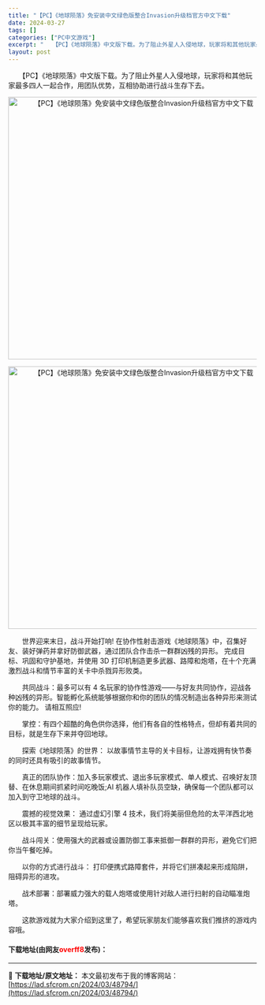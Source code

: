 ```yaml
---
title: "【PC】《地球陨落》免安装中文绿色版整合Invasion升级档官方中文下载"
date: 2024-03-27
tags: []
categories: ["PC中文游戏"]
excerpt: "　　【PC】《地球陨落》中文版下载。为了阻止外星人入侵地球，玩家将和其他玩家最多四人一起合作，用团队优势，互相协助进行战斗生存下去。 　　世界迎来末日，战斗开始打响! 在协作性射击游戏《地球陨落》中，召集好友、装好弹药并拿好防御武器，通过团队合作击杀一群群凶残的异形。 完成目标、巩固和守护基地，并使&hellip;"
layout: post
---
```


 <p>　　【PC】《地球陨落》中文版下载。为了阻止外星人入侵地球，玩家将和其他玩家最多四人一起合作，用团队优势，互相协助进行战斗生存下去。</p> <p align="center"><img align="" border="0" src="https://lad.sfcrom.cn/wp-content/uploads/2024/03/20240327_660374e95d203.webp" width="533" alt="【PC】《地球陨落》免安装中文绿色版整合Invasion升级档官方中文下载" /></p> <p align="center"><img align="" border="0" src="https://lad.sfcrom.cn/wp-content/uploads/2024/03/20240327_660374e9b1379.webp" width="533" alt="【PC】《地球陨落》免安装中文绿色版整合Invasion升级档官方中文下载" /></p> <p>　　世界迎来末日，战斗开始打响! 在协作性射击游戏《地球陨落》中，召集好友、装好弹药并拿好防御武器，通过团队合作击杀一群群凶残的异形。 完成目标、巩固和守护基地，并使用 3D 打印机制造更多武器、路障和炮塔，在十个充满激烈战斗和情节丰富的关卡中杀戮异形败类。</p> <p>　　共同战斗：最多可以有 4 名玩家的协作性游戏&mdash;&mdash;与好友共同协作，迎战各种凶残的异形。智能孵化系统能够根据你和你的团队的情况制造出各种异形来测试你的能力。 请相互照应!</p> <p>　　掌控：有四个超酷的角色供你选择，他们有各自的性格特点，但却有着共同的目标，就是生存下来并夺回地球。</p> <p>　　探索《地球陨落》的世界： 以故事情节主导的关卡目标，让游戏拥有快节奏的同时还具有吸引的故事情节。</p> <p>　　真正的团队协作：加入多玩家模式、退出多玩家模式、单人模式、召唤好友顶替、在休息期间抓紧时间吃晚饭;AI 机器人填补队员空缺，确保每一个团队都可以加入到守卫地球的战斗。</p> <p>　　震撼的视觉效果： 通过虚幻引擎 4 技术，我们将美丽但危险的太平洋西北地区以极其丰富的细节呈现给玩家。</p> <p>　　战斗闯关：使用强大的武器或设置防御工事来抵御一群群的异形，避免它们把你当午餐吃掉。</p> <p>　　以你的方式进行战斗： 打印便携式路障套件，并将它们拼凑起来形成陷阱，阻碍异形的进攻。</p> <p>　　战术部署：部署威力强大的载人炮塔或使用针对敌人进行扫射的自动瞄准炮塔。</p> <p>　　这款游戏就为大家介绍到这里了，希望玩家朋友们能够喜欢我们推挤的游戏内容哦。</p> <p><h4>下载地址(由网友<font color="red">overff8</font>发布)：</h4></p> 

---
📖 **下载地址/原文地址：** 本文最初发布于我的博客网站：[https://lad.sfcrom.cn/2024/03/48794/](https://lad.sfcrom.cn/2024/03/48794/)

